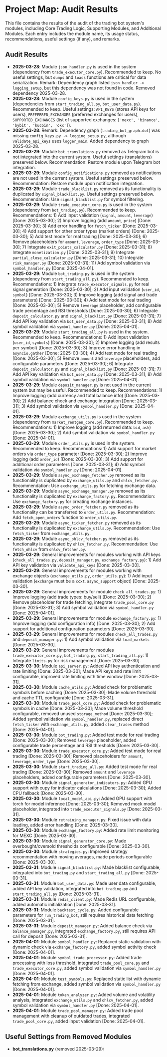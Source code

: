 # Project Map: Audit Results

This file contains the results of the audit of the trading bot system's modules, including Core Trading Logic, Supporting Modules, and Additional Modules. Each entry includes the module name, its usage status, recommendations, useful settings (if any), and remarks.

## Audit Results
- **2025-03-28**: Module `json_handler.py` is used in the system (dependency from `trade_executor_core.py`). Recommended to keep. No useful settings, but `dumps` and `loads` functions are critical for data serialization. Remark: Dependency graph listed `json_handler -> logging_setup`, but this dependency was not found in code. Removed dependency 2025-03-28.
- **2025-03-28**: Module `config_keys.py` is used in the system (dependencies from `start_trading_all.py`, `bot_user_data.py`). Recommended to keep. Useful settings: `API_KEYS` (stores API keys for users), `PREFERRED_EXCHANGES` (preferred exchanges for users), `SUPPORTED_EXCHANGES` (list of supported exchanges: `['mexc', 'binance', 'bybit', 'kucoin', 'okx']`).
- **2025-03-28**: Remark: Dependency graph (`trading_bot_graph.dot`) was missing `config_keys.py -> logging_setup.py`, although `validate_api_keys` uses `logger_main`. Added dependency to graph 2025-03-28.
- **2025-03-29**: Module `bot_translations.py` removed as Telegram bot is not integrated into the current system. Useful settings (translations) preserved below. Recommendation: Restore module upon Telegram bot integration.
- **2025-03-29**: Module `config_notifications.py` removed as notifications are not used in the current system. Useful settings preserved below. Recommendation: Restore module upon notification integration.
- **2025-03-29**: Module `trade_blacklist.py` removed as its functionality is duplicated by `signal_blacklist.py`. Useful settings preserved below. Recommendation: Use `signal_blacklist.py` for symbol filtering.
- **2025-03-29**: Module `trade_executor_core.py` is used in the system (dependency from `bot_trading.py`). Recommended to keep. Recommendations: 1) Add input validation (`signal`, `amount`, `leverage`) [Done: 2025-03-30]; 2) Improve logging (add `amount`, `price`) [Done: 2025-03-30]; 3) Add error handling for `fetch_ticker` [Done: 2025-03-30]; 4) Add support for other order types (market orders) [Done: 2025-03-30]; 5) Add test mode for real trading [Done: 2025-03-30]; 6) Remove placeholders for `amount`, `leverage`, `order_type` [Done: 2025-03-30]; 7) Integrate `exit_points_calculator.py` [Done: 2025-03-31]; 8) Integrate `monetization.py` [Done: 2025-03-31]; 9) Integrate `partial_close_calculator.py` [Done: 2025-03-31]; 10) Integrate `risk_manager.py` [Done: 2025-03-31]; 11) Add symbol validation via `symbol_handler.py` [Done: 2025-04-01].
- **2025-03-29**: Module `bot_trading.py` is used in the system (dependency from `start_trading_all.py`). Recommended to keep. Recommendations: 1) Integrate `trade_executor_signals.py` for real signal generation [Done: 2025-03-30]; 2) Add input validation (`user_id`, `symbol`) [Done: 2025-03-30]; 3) Improve logging (add signal and trade parameters) [Done: 2025-03-30]; 4) Add test mode for real trading [Done: 2025-03-30]; 5) Remove `leverage` placeholder, add configurable trade percentage and RSI thresholds [Done: 2025-03-30]; 6) Integrate `deposit_calculator.py` and `signal_blacklist.py` [Done: 2025-03-31]; 7) Add API key validation via `bot_user_data.py` [Done: 2025-03-31]; 8) Add symbol validation via `symbol_handler.py` [Done: 2025-04-01].
- **2025-03-29**: Module `start_trading_all.py` is used in the system. Recommended to keep. Recommendations: 1) Add input validation (`user_id`, `symbols`) [Done: 2025-03-30]; 2) Improve logging (add results per symbol) [Done: 2025-03-30]; 3) Improve error handling in `asyncio.gather` [Done: 2025-03-30]; 4) Add test mode for real trading [Done: 2025-03-30]; 5) Remove `amount` and `leverage` placeholders, add configurable parameters [Done: 2025-03-30]; 6) Integrate `deposit_calculator.py` and `signal_blacklist.py` [Done: 2025-03-31]; 7) Add API key validation via `bot_user_data.py` [Done: 2025-03-31]; 8) Add symbol validation via `symbol_handler.py` [Done: 2025-04-01].
- **2025-03-29**: Module `deposit_manager.py` is not used in the current system but may be useful. Recommended to keep. Recommendations: 1) Improve logging (add currency and total balance info) [Done: 2025-03-30]; 2) Add balance check and exchange integration [Done: 2025-03-31]; 3) Add symbol validation via `symbol_handler.py` [Done: 2025-04-01].
- **2025-03-29**: Module `exchange_utils.py` is used in the system (dependency from `market_rentgen_core.py`). Recommended to keep. Recommendations: 1) Improve logging (add returned data: `bid`, `ask`) [Done: 2025-03-30]; 2) Add symbol validation via `symbol_handler.py` [Done: 2025-04-01].
- **2025-03-29**: Module `order_utils.py` is used in the system. Recommended to keep. Recommendations: 1) Add support for market orders via `order_type` parameter [Done: 2025-03-30]; 2) Improve logging (add `order_id`) [Done: 2025-03-30]; 3) Add support for additional order parameters [Done: 2025-03-31]; 4) Add symbol validation via `symbol_handler.py` [Done: 2025-04-01].
- **2025-03-29**: Module `async_exchange_fetcher.py` removed as its functionality is duplicated by `exchange_utils.py` and `ohlcv_fetcher.py`. Recommendation: Use `exchange_utils.py` for fetching exchange data.
- **2025-03-29**: Module `async_exchange_manager.py` removed as its functionality is duplicated by `exchange_factory.py`. Recommendation: Use `exchange_factory.py` for creating exchange instances.
- **2025-03-29**: Module `async_order_fetcher.py` removed as its functionality can be transferred to `order_utils.py`. Recommendation: Add `fetch_open_orders` function to `order_utils.py`.
- **2025-03-29**: Module `async_ticker_fetcher.py` removed as its functionality is duplicated by `exchange_utils.py`. Recommendation: Use `fetch_ticker` from `exchange_utils.py`.
- **2025-03-29**: Module `async_ohlcv_fetcher.py` removed as its functionality is duplicated by `ohlcv_fetcher.py`. Recommendation: Use `fetch_ohlcv` from `ohlcv_fetcher.py`.
- **2025-03-29**: General improvements for modules working with API keys (`check_all_trades.py`, `deposit_manager.py`, `exchange_factory.py`): 1) Add API key validation via `validate_api_keys` [Done: 2025-03-30].
- **2025-03-29**: General improvements for modules working with exchange objects (`exchange_utils.py`, `order_utils.py`): 1) Add input validation (`exchange` must be a `ccxt.async_support` object) [Done: 2025-03-30].
- **2025-03-29**: General improvements for module `check_all_trades.py`: 1) Improve logging (add trade types: buy/sell) [Done: 2025-03-30]; 2) Remove placeholder for trade fetching, integrate `trade_pool_core.py` [Done: 2025-03-31]; 3) Add symbol validation via `symbol_handler.py` [Done: 2025-04-01].
- **2025-03-29**: General improvements for module `exchange_factory.py`: 1) Improve logging (add configuration info) [Done: 2025-03-30]; 2) Add support for additional configuration parameters [Done: 2025-03-30].
- **2025-03-29**: General improvements for modules `check_all_trades.py` and `deposit_manager.py`: 1) Add symbol validation via `load_markets` [Done: 2025-03-30].
- **2025-03-29**: General improvements for modules `trade_executor_core.py`, `bot_trading.py`, `start_trading_all.py`: 1) Integrate `limits.py` for risk management [Done: 2025-03-30].
- **2025-03-30**: Module `api_server.py`: Added API key authentication and rate limiting [Done: 2025-03-30]; Made API keys and rate limit configurable, improved rate limiting with time window [Done: 2025-03-31].
- **2025-03-30**: Module `cache_utils.py`: Added check for problematic symbols before caching [Done: 2025-03-30]; Made volume threshold and cache TTL configurable [Done: 2025-03-31].
- **2025-03-30**: Module `trade_pool_core.py`: Added check for problematic symbols in cache [Done: 2025-03-30]; Made volume threshold configurable, removed unused `storage_method` [Done: 2025-03-30]; Added symbol validation via `symbol_handler.py`, replaced direct `fetch_ticker` with `exchange_utils.py`, added `clear_trades` method [Done: 2025-04-01].
- **2025-03-30**: Module `bot_trading.py`: Added test mode for real trading [Done: 2025-03-30]; Removed `leverage` placeholder, added configurable trade percentage and RSI thresholds [Done: 2025-03-30].
- **2025-03-30**: Module `trade_executor_core.py`: Added test mode for real trading [Done: 2025-03-30]; Removed placeholders for `amount`, `leverage`, `order_type` [Done: 2025-03-30].
- **2025-03-30**: Module `start_trading_all.py`: Added test mode for real trading [Done: 2025-03-30]; Removed `amount` and `leverage` placeholders, added configurable parameters [Done: 2025-03-30].
- **2025-03-30**: Module `signal_generator_indicators.py`: Added GPU support with cupy for indicator calculations [Done: 2025-03-30]; Added CPU fallback [Done: 2025-03-30].
- **2025-03-30**: Module `local_model_api.py`: Added GPU support with torch for model inference [Done: 2025-03-30]; Removed mock model placeholder, integrated into `trade_executor_signals.py` [Done: 2025-03-31].
- **2025-03-30**: Module `retraining_manager.py`: Fixed issue with data loading, added error handling [Done: 2025-03-30].
- **2025-03-30**: Module `exchange_factory.py`: Added rate limit monitoring for MEXC [Done: 2025-03-30].
- **2025-03-30**: Module `signal_generator_core.py`: Made overbought/oversold thresholds configurable [Done: 2025-03-30].
- **2025-03-30**: Module `strategies.py`: Improved strategy recommendation with moving averages, made periods configurable [Done: 2025-03-30].
- **2025-03-31**: Module `signal_blacklist.py`: Made blacklist configurable, integrated into `bot_trading.py` and `start_trading_all.py` [Done: 2025-03-31].
- **2025-03-31**: Module `bot_user_data.py`: Made user data configurable, added API key validation, integrated into `bot_trading.py` and `start_trading_all.py` [Done: 2025-03-31].
- **2025-03-31**: Module `redis_client.py`: Made Redis URL configurable, added automatic initialization [Done: 2025-03-31].
- **2025-03-31**: Module `backtest_cycle.py`: Added configurable parameters for `run_trading_bot`, still requires historical data fetching [Done: 2025-03-31].
- **2025-03-31**: Module `deposit_manager.py`: Added balance check via `balance_manager.py`, integrated `exchange_factory.py`, still requires API call for deposit [Done: 2025-03-31].
- **2025-04-01**: Module `symbol_handler.py`: Replaced static validation with dynamic check via `exchange_factory.py`, added symbol activity check [Done: 2025-04-01].
- **2025-04-01**: Module `symbol_trade_processor.py`: Added trade processing with loss threshold, integrated `trade_pool_core.py` and `trade_executor_core.py`, added symbol validation via `symbol_handler.py` [Done: 2025-04-01].
- **2025-04-01**: Module `test_symbols.py`: Replaced static list with dynamic fetching from exchange, added symbol validation via `symbol_handler.py` [Done: 2025-04-01].
- **2025-04-01**: Module `token_analyzer.py`: Added volume and volatility analysis, integrated `exchange_utils.py` and `ohlcv_fetcher.py`, added symbol validation via `symbol_handler.py` [Done: 2025-04-01].
- **2025-04-01**: Module `trade_pool_manager.py`: Added trade pool management with cleanup of outdated trades, integrated `trade_pool_core.py`, added input validation [Done: 2025-04-01].

## Useful Settings from Removed Modules
- **bot_translations.py** (removed 2025-03-29):

